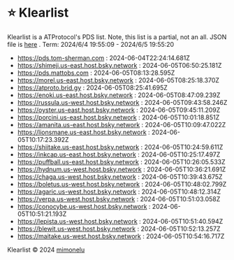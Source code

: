 # ⭐ Klearlist
Klearlist is a ATProtocol's PDS list. Note, this list is a partial, not an all.
JSON file is [here](./list.json) .
Term: 2024/6/4 19:55:09 - 2024/6/5 19:55:20

* https://pds.tom-sherman.com : 2024-06-04T22:24:14.681Z
* https://shimeji.us-east.host.bsky.network : 2024-06-05T06:50:25.181Z
* https://pds.mattobs.com : 2024-06-05T08:13:28.595Z
* https://morel.us-east.host.bsky.network : 2024-06-05T08:25:18.370Z
* https://atproto.brid.gy : 2024-06-05T08:25:41.695Z
* https://enoki.us-east.host.bsky.network : 2024-06-05T08:47:09.239Z
* https://russula.us-west.host.bsky.network : 2024-06-05T09:43:58.246Z
* https://oyster.us-east.host.bsky.network : 2024-06-05T09:45:11.209Z
* https://porcini.us-east.host.bsky.network : 2024-06-05T10:01:18.851Z
* https://amanita.us-east.host.bsky.network : 2024-06-05T10:09:47.022Z
* https://lionsmane.us-east.host.bsky.network : 2024-06-05T10:17:23.392Z
* https://shiitake.us-east.host.bsky.network : 2024-06-05T10:24:59.611Z
* https://inkcap.us-east.host.bsky.network : 2024-06-05T10:25:17.497Z
* https://puffball.us-east.host.bsky.network : 2024-06-05T10:26:05.533Z
* https://hydnum.us-west.host.bsky.network : 2024-06-05T10:36:21.691Z
* https://chaga.us-west.host.bsky.network : 2024-06-05T10:39:43.675Z
* https://boletus.us-west.host.bsky.network : 2024-06-05T10:48:02.799Z
* https://agaric.us-west.host.bsky.network : 2024-06-05T10:48:12.314Z
* https://verpa.us-west.host.bsky.network : 2024-06-05T10:51:03.058Z
* https://conocybe.us-west.host.bsky.network : 2024-06-05T10:51:21.193Z
* https://lepista.us-west.host.bsky.network : 2024-06-05T10:51:40.594Z
* https://blewit.us-west.host.bsky.network : 2024-06-05T10:52:13.257Z
* https://maitake.us-west.host.bsky.network : 2024-06-05T10:54:16.717Z

Klearlist © 2024 [mimonelu](https://bsky.app/profile/mimonelu.net)
